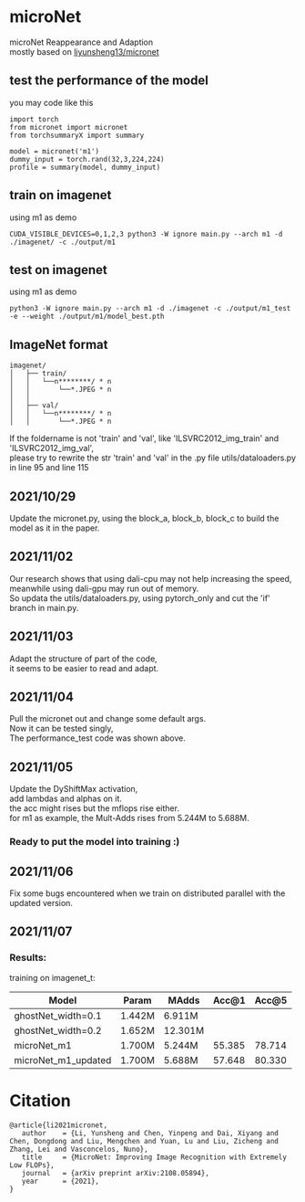 # microNet
microNet Reappearance and Adaption  
mostly based on [liyunsheng13/micronet](https://github.com/liyunsheng13/micronet)  


## test the performance of the model
you may code like this  
```
import torch
from micronet import micronet
from torchsummaryX import summary

model = micronet('m1')
dummy_input = torch.rand(32,3,224,224)
profile = summary(model, dummy_input)
```


## train on imagenet  
using m1 as demo
```
CUDA_VISIBLE_DEVICES=0,1,2,3 python3 -W ignore main.py --arch m1 -d ./imagenet/ -c ./output/m1
```


## test on imagenet  
using m1 as demo
```
python3 -W ignore main.py --arch m1 -d ./imagenet -c ./output/m1_test -e --weight ./output/m1/model_best.pth
```


## ImageNet format
```
imagenet/
│   ├── train/
│   │   └──n********/ * n
│   │       └──*.JPEG * n
│   │
│   ├── val/
│   │   └──n********/ * n
│   │       └──*.JPEG * n
```  

If the foldername is not 'train' and 'val', like 'ILSVRC2012_img_train' and 'ILSVRC2012_img_val',  
please try to rewrite the str 'train' and 'val' in the .py file  utils/dataloaders.py in line 95 and line 115  



## 2021/10/29

Update the micronet.py, using the block_a, block_b, block_c to build the model as it in the paper.


## 2021/11/02

Our research shows that using dali-cpu may not help increasing the speed,  
meanwhile using dali-gpu may run out of memory.  
So updata the utils/dataloaders.py, using pytorch_only and cut the 'if' branch in main.py.


## 2021/11/03

Adapt the structure of part of the code,  
it seems to be easier to read and adapt.

## 2021/11/04

Pull the micronet out and change some default args.  
Now it can be tested singly,   
The performance_test code was shown above.

## 2021/11/05

Update the DyShiftMax activation,  
add lambdas and alphas on it.  
the acc might rises but the mflops rise either.  
for m1 as example, the Mult-Adds rises from 5.244M to 5.688M.

### Ready to put the model into training :)

## 2021/11/06

Fix some bugs encountered when we train on distributed parallel with the updated version.  

## 2021/11/07

### Results:
training on imagenet_t:  

| Model | Param | MAdds | Acc@1 | Acc@5 |
| ----- | ----- | ----- | ----- | ----- |
| ghostNet_width=0.1 | 1.442M | 6.911M |  |  |
| ghostNet_width=0.2 | 1.652M | 12.301M |  |  |
| microNet_m1 | 1.700M | 5.244M | 55.385 | 78.714 |
| microNet_m1_updated | 1.700M | 5.688M | 57.648 | 80.330 |


# Citation
```
@article{li2021micronet,
   author    = {Li, Yunsheng and Chen, Yinpeng and Dai, Xiyang and Chen, Dongdong and Liu, Mengchen and Yuan, Lu and Liu, Zicheng and Zhang, Lei and Vasconcelos, Nuno},
   title     = {MicroNet: Improving Image Recognition with Extremely Low FLOPs},
   journal   = {arXiv preprint arXiv:2108.05894},
   year      = {2021},
}
```
